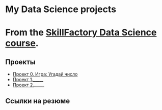# My Data Science projects
# From the [SkillFactory Data Science course](https://skillfactory.ru/data-scientist).

## Проекты
* [Проект 0. Игра: Угадай число](https://github.com/JoWiry/Guess-number/project_0)
* [Проект 1._____](___)
* [Проект 2._____](___)
## Ссылки на резюме